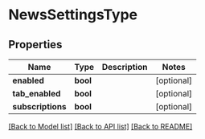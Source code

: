 # NewsSettingsType

## Properties
Name | Type | Description | Notes
------------ | ------------- | ------------- | -------------
**enabled** | **bool** |  | [optional] 
**tab_enabled** | **bool** |  | [optional] 
**subscriptions** | **bool** |  | [optional] 

[[Back to Model list]](../README.md#documentation-for-models) [[Back to API list]](../README.md#documentation-for-api-endpoints) [[Back to README]](../README.md)


